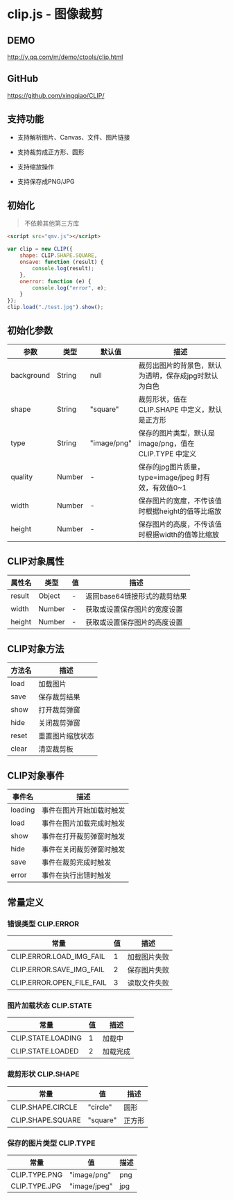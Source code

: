 # clip.js - 图像裁剪

## DEMO

<http://y.qq.com/m/demo/ctools/clip.html>

## GitHub

<https://github.com/xingqiao/CLIP/>

## 支持功能

- 支持解析图片、Canvas、文件、图片链接

- 支持裁剪成正方形、圆形

- 支持缩放操作

- 支持保存成PNG/JPG

## 初始化

> 不依赖其他第三方库

```html
<script src="qmv.js"></script>
```

```javascript
var clip = new CLIP({
    shape: CLIP.SHAPE.SQUARE,
    onsave: function (result) {
        console.log(result);
    },
    onerror: function (e) {
        console.log("error", e);
    }
});
clip.load("./test.jpg").show();
```

## 初始化参数

| 参数 | 类型 | 默认值 | 描述 |
|-|-|-|-|
| background | String | null | 裁剪出图片的背景色，默认为透明，保存成jpg时默认为白色 |
| shape | String | "square" | 裁剪形状，值在 CLIP.SHAPE 中定义，默认是正方形 |
| type | String | "image/png" | 保存的图片类型，默认是 image/png，值在 CLIP.TYPE 中定义 |
| quality | Number | - | 保存的jpg图片质量，type=image/jpeg 时有效，有效值0~1 |
| width | Number | - | 保存图片的宽度，不传该值时根据height的值等比缩放 |
| height | Number | - | 保存图片的高度，不传该值时根据width的值等比缩放 |

## CLIP对象属性

| 属性名 | 类型 | 值 | 描述 |
|-|-|-|-|
| result | Object | - | 返回base64链接形式的裁剪结果 |
| width | Number | - | 获取或设置保存图片的宽度设置 |
| height | Number | - | 获取或设置保存图片的高度设置 |

## CLIP对象方法

| 方法名 | 描述 |
|-|-|
| load | 加载图片 |
| save | 保存裁剪结果 |
| show | 打开裁剪弹窗 |
| hide | 关闭裁剪弹窗 |
| reset | 重置图片缩放状态 |
| clear | 清空裁剪板 |

## CLIP对象事件

| 事件名 | 描述 |
|-|-|
| loading | 事件在图片开始加载时触发 |
| load | 事件在图片加载完成时触发 |
| show | 事件在打开裁剪弹窗时触发 |
| hide | 事件在关闭裁剪弹窗时触发 |
| save | 事件在裁剪完成时触发 |
| error | 事件在执行出错时触发 |

## 常量定义

### 错误类型 CLIP.ERROR

| 常量 | 值 | 描述 |
|-|-|-|
| CLIP.ERROR.LOAD_IMG_FAIL | 1 | 加载图片失败 |
| CLIP.ERROR.SAVE_IMG_FAIL | 2 | 保存图片失败 |
| CLIP.ERROR.OPEN_FILE_FAIL | 3 | 读取文件失败 |

### 图片加载状态 CLIP.STATE

| 常量 | 值 | 描述 |
|-|-|-|
| CLIP.STATE.LOADING | 1 | 加载中 |
| CLIP.STATE.LOADED | 2 | 加载完成 |

### 裁剪形状 CLIP.SHAPE

| 常量 | 值 | 描述 |
|-|-|-|
| CLIP.SHAPE.CIRCLE | "circle" | 圆形 |
| CLIP.SHAPE.SQUARE | "square" | 正方形 |

### 保存的图片类型 CLIP.TYPE

| 常量 | 值 | 描述 |
|-|-|-|
| CLIP.TYPE.PNG | "image/png" | png |
| CLIP.TYPE.JPG | "image/jpeg" | jpg |
